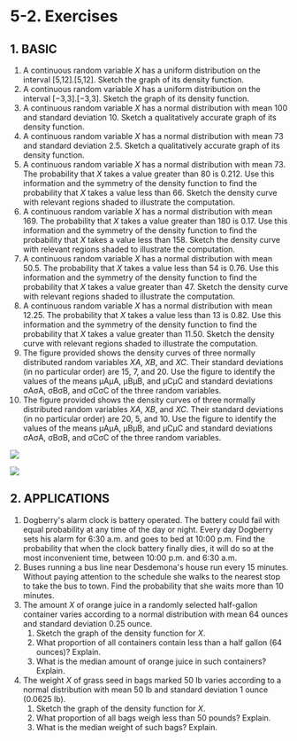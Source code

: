 # 5-2. Exercises

## 1. **BASIC**

1. A continuous random variable _X_ has a uniform distribution on the interval \[5,12\].\[5,12\]. Sketch the graph of its density function.
2. A continuous random variable _X_ has a uniform distribution on the interval \[−3,3\].\[−3,3\]. Sketch the graph of its density function.
3. A continuous random variable _X_ has a normal distribution with mean 100 and standard deviation 10. Sketch a qualitatively accurate graph of its density function.
4. A continuous random variable _X_ has a normal distribution with mean 73 and standard deviation 2.5. Sketch a qualitatively accurate graph of its density function.
5. A continuous random variable _X_ has a normal distribution with mean 73. The probability that _X_ takes a value greater than 80 is 0.212. Use this information and the symmetry of the density function to find the probability that _X_ takes a value less than 66. Sketch the density curve with relevant regions shaded to illustrate the computation.
6. A continuous random variable _X_ has a normal distribution with mean 169. The probability that _X_ takes a value greater than 180 is 0.17. Use this information and the symmetry of the density function to find the probability that _X_ takes a value less than 158. Sketch the density curve with relevant regions shaded to illustrate the computation.
7. A continuous random variable _X_ has a normal distribution with mean 50.5. The probability that _X_ takes a value less than 54 is 0.76. Use this information and the symmetry of the density function to find the probability that _X_ takes a value greater than 47. Sketch the density curve with relevant regions shaded to illustrate the computation.
8. A continuous random variable _X_ has a normal distribution with mean 12.25. The probability that _X_ takes a value less than 13 is 0.82. Use this information and the symmetry of the density function to find the probability that _X_ takes a value greater than 11.50. Sketch the density curve with relevant regions shaded to illustrate the computation.
9. The figure provided shows the density curves of three normally distributed random variables _XA_, _XB_, and _XC_. Their standard deviations \(in no particular order\) are 15, 7, and 20. Use the figure to identify the values of the means μAμA, μBμB, and μCμC and standard deviations σAσA, σBσB, and σCσC of the three random variables.
10. The figure provided shows the density curves of three normally distributed random variables _XA_, _XB_, and _XC_. Their standard deviations \(in no particular order\) are 20, 5, and 10. Use the figure to identify the values of the means μAμA, μBμB, and μCμC and standard deviations σAσA, σBσB, and σCσC of the three random variables.

![](https://saylordotorg.github.io/text_introductory-statistics/section_09/083b12c9ea22873dfeb903eb53fdebc1.jpg)

![](https://saylordotorg.github.io/text_introductory-statistics/section_09/db1dd132366ddd980393bbe96e159b16.jpg)

## **2. APPLICATIONS**

1. Dogberry's alarm clock is battery operated. The battery could fail with equal probability at any time of the day or night. Every day Dogberry sets his alarm for 6:30 a.m. and goes to bed at 10:00 p.m. Find the probability that when the clock battery finally dies, it will do so at the most inconvenient time, between 10:00 p.m. and 6:30 a.m.
2. Buses running a bus line near Desdemona's house run every 15 minutes. Without paying attention to the schedule she walks to the nearest stop to take the bus to town. Find the probability that she waits more than 10 minutes.
3. The amount _X_ of orange juice in a randomly selected half-gallon container varies according to a normal distribution with mean 64 ounces and standard deviation 0.25 ounce.
   1. Sketch the graph of the density function for _X_.
   2. What proportion of all containers contain less than a half gallon \(64 ounces\)? Explain.
   3. What is the median amount of orange juice in such containers? Explain.
4. The weight _X_ of grass seed in bags marked 50 lb varies according to a normal distribution with mean 50 lb and standard deviation 1 ounce \(0.0625 lb\).
   1. Sketch the graph of the density function for _X_.
   2. What proportion of all bags weigh less than 50 pounds? Explain.
   3. What is the median weight of such bags? Explain.

